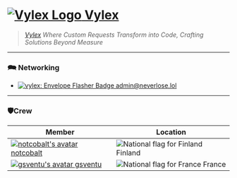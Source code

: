 # [![Vylex Logo](https://i.imgur.com/LelM3Ur.png) Vylex](https://neverlose.lol)
> _[Vylex](https://neverlose.lol/) Where Custom Requests Transform into Code, Crafting Solutions Beyond Measure_

-------------

### 🗪 Networking
+ [![vylex: Envelope Flasher Badge](https://i.ibb.co/0qGFpCZ/d2558f69-6bb2-4786-9e3d-08300517e9e5.png) admin@neverlose.lol](mailto:admin@neverlose.lol)

-------------

### 🛡️Crew
| Member  | Location |
|---|---|
| [![notcobalt's avatar](https://api.rypr.io/files/view/ed4c76ee-09d0-4c8e-943e-64ec4c869e8c/81756351%20(1).png) notcobalt](https://github.com/notcobalt)  | ![National flag for Finland](https://i.ibb.co/zrt9YPP/Finland.png) Finland  |
| [![gsventu's avatar](https://i.imgur.com/tzbqzdL.jpg) gsventu](https://github.com/gsventu)  | ![National flag for France](https://i.imgur.com/85hhAFx.png) France  |
